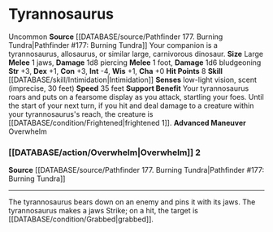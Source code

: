 ﻿---
charisma: '+0'
constitution: '+3'
dexterity: '+1'
hp: '8'
id: '37'
intelligence: '-4'
land_speed: '35'
max_speed: '35'
name: Tyrannosaurus
rarity: Uncommon
sense:
- low-light vision
- scent(imprecise
- 30 feet)
size: Large
skill:
- '[[DATABASE/skill/Intimidation|Intimidation]]'
source: '[[DATABASE/source/Pathfinder 177. Burning Tundra|Pathfinder #177: Burning
  Tundra]]'
speed:
- 35 feet
strength: '+3'
strength_req: '3'
trait:
- '[[DATABASE/trait/Uncommon|Uncommon]]'
type: Animal Companion
wisdom: '+1'

---
# Tyrannosaurus

<span class="trait-uncommon item-trait">Uncommon</span>
**Source** [[DATABASE/source/Pathfinder 177. Burning Tundra|Pathfinder #177: Burning Tundra]]
Your companion is a tyrannosaurus, allosaurus, or similar large, carnivorous dinosaur.
**Size** Large
**Melee** <span class="action-icon">1</span> jaws, **Damage** 1d8 piercing
**Melee** <span class="action-icon">1</span> foot, **Damage** 1d6 bludgeoning
**Str** +3, **Dex** +1, **Con** +3, **Int** -4, **Wis** +1, **Cha** +0
**Hit Points** 8
**Skill** [[DATABASE/skill/Intimidation|Intimidation]] 
**Senses** low-light vision, scent (imprecise, 30 feet)
**Speed** 35 feet
**Support Benefit** Your tyrannosaurus roars and puts on a fearsome display as you attack, startling your foes. Until the start of your next turn, if you hit and deal damage to a creature within your tyrannosaurus's reach, the creature is [[DATABASE/condition/Frightened|frightened 1]].
**Advanced Maneuver** Overwhelm

### [[DATABASE/action/Overwhelm|Overwhelm]] <span class="action-icon">2</span>

**Source** [[DATABASE/source/Pathfinder 177. Burning Tundra|Pathfinder #177: Burning Tundra]]

---
The tyrannosaurus bears down on an enemy and pins it with its jaws. The tyrannosaurus makes a jaws Strike; on a hit, the target is [[DATABASE/condition/Grabbed|grabbed]].